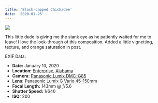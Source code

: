 ```yaml
---
title: 'Black-capped Chickadee'
date: '2020-01-25'
---
```


![](images/20200125-20200125-P1150286-1438x1080.jpg)

This little dude is giving me the stank eye as he patiently waited for me to leave! I love the look-through of this composition. Added a little vignetting, texture, and orange saturation in post.

EXIF Data:

- **Date:** January 10, 2020
- **Location:** [Enterprise, Alabama](https://en.wikipedia.org/wiki/Enterprise,_Alabama)
- **Camera:** [Panasonic Lumix DMC-G85](https://amzn.to/37zCjXB)
- **Lens:** [Panasonic Lumix G Vario 45-150mm](https://amzn.to/3eaK4pq)
- **Focal Length:** 143mm @ ƒ/5.6
- **Shutter Speed:** 1/640
- **ISO:** 200
